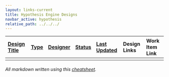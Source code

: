 ```yaml
---
layout: links-current
title: Hypothesis Engine Designs
navbar_active: hypothesis
relative_path: ../../../
---
```


| <a href="javascript:SortTable(0);" class="sort">Design Title | <a href="javascript:SortTable(1);" class="sort">Type</a> | <a href="javascript:SortTable(2);" class="sort">Designer</a> | <a href="javascript:SortTable(3);" class="sort">Status<a/> | <a href="javascript:SortTable(4, 'D', 'mdy');" class="sort">Last Updated</a> | Design Links | Work Item Link
| :---                                              |:---                   |:---           |:---               |:---               |:---                                                                                                      |:---
|                |              |         |      |         |      |

###### All markdown written using this [cheatsheet](https://github.com/adam-p/markdown-here/wiki/Markdown-Cheatsheet).
